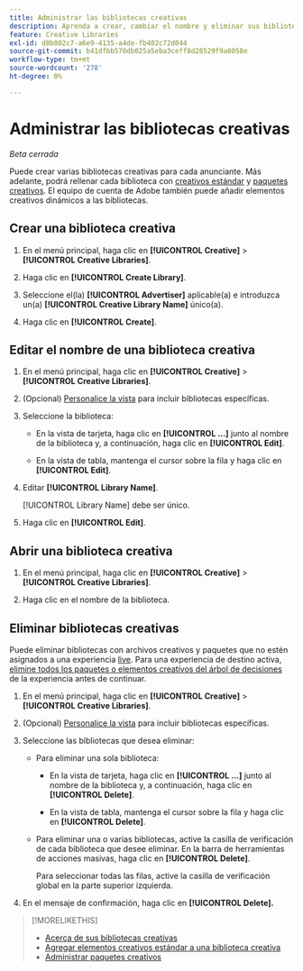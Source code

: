 ```yaml
---
title: Administrar las bibliotecas creativas
description: Aprenda a crear, cambiar el nombre y eliminar sus bibliotecas creativas.
feature: Creative Libraries
exl-id: d8b802c7-a6e9-4135-a4de-fb482c72d044
source-git-commit: b41dfbb570db025a5eba3ceff8d28529f9a8058e
workflow-type: tm+mt
source-wordcount: '278'
ht-degree: 0%

---
```


# Administrar las bibliotecas creativas

*Beta cerrada*

Puede crear varias bibliotecas creativas para cada anunciante. Más adelante, podrá rellenar cada biblioteca con [creativos estándar](creative-add-standard.md)<!-- , dynamic creatives, --> y [paquetes creativos](bundle-manage.md). El equipo de cuenta de Adobe también puede añadir elementos creativos dinámicos a las bibliotecas.

## Crear una biblioteca creativa

1. En el menú principal, haga clic en **[!UICONTROL Creative]** > **[!UICONTROL Creative Libraries]**.

1. Haga clic en **[!UICONTROL Create Library]**.

1. Seleccione el(la) **[!UICONTROL Advertiser]** aplicable(a) e introduzca un(a) **[!UICONTROL Creative Library Name]** único(a).

1. Haga clic en **[!UICONTROL Create]**.

## Editar el nombre de una biblioteca creativa

1. En el menú principal, haga clic en **[!UICONTROL Creative]** > **[!UICONTROL Creative Libraries]**.

1. (Opcional) [Personalice la vista](/help/creative/introduction/customize-data-views.md) para incluir bibliotecas específicas.

1. Seleccione la biblioteca:

   * En la vista de tarjeta, haga clic en **[!UICONTROL ...]** junto al nombre de la biblioteca y, a continuación, haga clic en **[!UICONTROL Edit]**.

   * En la vista de tabla, mantenga el cursor sobre la fila y haga clic en **[!UICONTROL Edit]**.

1. Editar **[!UICONTROL Library Name]**.

   [!UICONTROL Library Name] debe ser único.

1. Haga clic en **[!UICONTROL Edit]**.

## Abrir una biblioteca creativa

1. En el menú principal, haga clic en **[!UICONTROL Creative]** > **[!UICONTROL Creative Libraries]**.

1. Haga clic en el nombre de la biblioteca.

## Eliminar bibliotecas creativas

Puede eliminar bibliotecas con archivos creativos y paquetes que no estén asignados a una experiencia [live](/help/creative/experiences/experience-about.md#experience-statuses-experience-statuses). Para una experiencia de destino activa, [elimine todos los paquetes o elementos creativos del árbol de decisiones](/help/creative/experiences/experience-target-node-delete.md) de la experiencia antes de continuar.<!-- Not an option as of 3/4: > For an untargeted live experience, [remove any assigned creatives from the associated ad tag](/help/creative/experiences/experience-tag-assign-creatives.md) before you continue. -->

1. En el menú principal, haga clic en **[!UICONTROL Creative]** > **[!UICONTROL Creative Libraries]**.

1. (Opcional) [Personalice la vista](/help/creative/introduction/customize-data-views.md) para incluir bibliotecas específicas.

1. Seleccione las bibliotecas que desea eliminar:

   * Para eliminar una sola biblioteca:

      * En la vista de tarjeta, haga clic en **[!UICONTROL ...]** junto al nombre de la biblioteca y, a continuación, haga clic en **[!UICONTROL Delete]**.

      * En la vista de tabla, mantenga el cursor sobre la fila y haga clic en **[!UICONTROL Delete]**.

   * Para eliminar una o varias bibliotecas, active la casilla de verificación de cada biblioteca que desee eliminar. En la barra de herramientas de acciones masivas, haga clic en **[!UICONTROL Delete]**.

     Para seleccionar todas las filas, active la casilla de verificación global en la parte superior izquierda.

1. En el mensaje de confirmación, haga clic en **[!UICONTROL Delete].**

>[!MORELIKETHIS]
>
>* [Acerca de sus bibliotecas creativas](/help/creative/creative-libraries/creative-libraries-about.md)
>* [Agregar elementos creativos estándar a una biblioteca creativa](creative-add-standard.md)
>* [Administrar paquetes creativos](bundle-manage.md)
